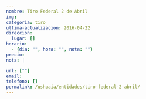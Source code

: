 ```yaml
---
nombre: Tiro Federal 2 de Abril
img:
categoria: tiro
ultima-actualizacion: 2016-04-22
direccion: 
  lugar: []
horario: 
  - {dia: "", hora: "", nota: ""}
precio: 
nota: | 

url: [""]
email: 
telefono: []
permalink: /ushuaia/entidades/tiro-federal-2-abril/
---
```




